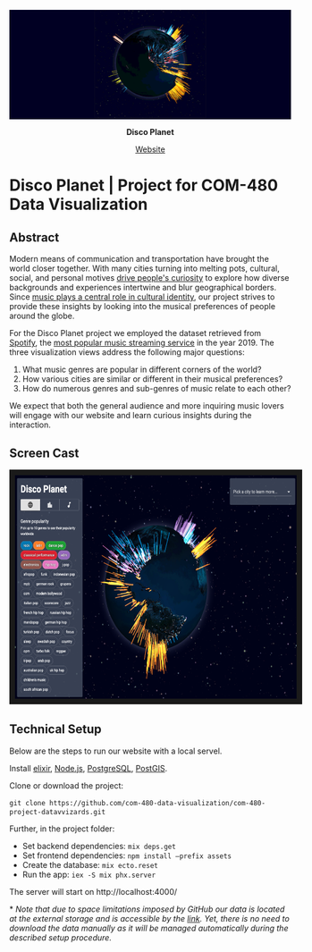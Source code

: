 <div style="background:#010023;" align="center">
  <p>
  <img src="./images/disco_planet.gif" width="200" />
  </p>
</div>

<div align="center">
  <p>
    <strong>Disco Planet</strong>
  </p>

  <p>
    <a href=https://go.aws/3ekQWjO>
      Website
    </a>
  </p>
</div>

# Disco Planet | Project for COM-480 Data Visualization

## Abstract
Modern means of communication and transportation have brought the world closer together. With many cities turning into melting pots, cultural, social, and personal motives [drive people's curiosity](https://comms.theculturetrip.com/wp-content/uploads/2019/05/Culture-Trip-Beyond-Borders-May-2019-Final.pdf) to explore how diverse backgrounds and experiences intertwine and blur geographical borders. Since [music plays a central role in cultural identity](https://doi.org/10.1007/s10824-018-9320-x), our project strives to provide these insights by looking into the musical preferences of people around the globe.

For the Disco Planet project we employed the dataset retrieved from [Spotify](https://developer.spotify.com/documentation/web-api/), the [most popular music streaming service](https://www.fipp.com/news/insightnews/chart-week-world-most-popular-music-streaming-services) in the year 2019. The three visualization views address the following major questions:

1. What music genres are popular in different corners of the world?
2. How various cities are similar or different in their musical preferences?
3. How do numerous genres and sub-genres of music relate to each other?

We expect that both the general audience and more inquiring music lovers will engage with our website and learn curious insights during the interaction.


## Screen Cast
<a href="https://youtu.be/pZ9e4D__5Dg" target="_blank"><img src="./images/videocover_discoplanet.png"
alt="Disco Planet" width="625" height="400" border="10" /></a>

## Technical Setup
Below are the steps to run our website with a local servel.

Install [elixir](https://elixir-lang.org/install.html), [Node.js](https://nodejs.org/en/download/), [PostgreSQL](https://www.postgresql.org/download/), [PostGIS](https://postgis.net/install/).

Clone or download the project:

```
git clone https://github.com/com-480-data-visualization/com-480-project-datavvizards.git
```

Further, in the project folder:
* Set backend dependencies: `mix deps.get`
* Set frontend dependencies: `npm install —prefix assets`
* Create the database: `mix ecto.reset`
* Run the app: `iex -S mix phx.server`

The server will start on http://localhost:4000/

\* _Note that due to space limitations imposed by GitHub our data is located at the external storage and is accessible by the [link](https://datavvizards.s3.eu-west-3.amazonaws.com/seeds.zip). Yet, there is no need to download the data manually as it will be managed automatically during the described setup procedure._

